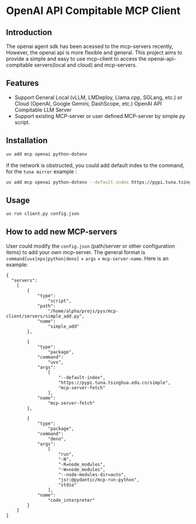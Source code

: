 # OpenAI API Compitable MCP Client

## Introduction
The openai agent sdk has been acessed to the mcp-servers recently, However, the openai api is more flexible and general. This project aims to provide a simple and easy to use mcp-client to access the openai-api-compitable servers(local and cloud) and mcp-servers.


## Features
- Support General Local (vLLM, LMDeploy, Llama.cpp, SGLang, etc.)  or Cloud (OpenAI, Google Gemini, DashScope, etc.) OpenAI API Compitable LLM Server 
- Support existing MCP-server or user defined MCP-server by simple py script.

## Installation
```bash
uv add mcp openai python-dotenv
```
if the network is obstructed, you could add default index to the command, for the `tuna mirror` example :

```bash
uv add mcp openai python-dotenv --default-index https://pypi.tuna.tsinghua.edu.cn/simple
```

## Usage
```bash
uv run client.py config.json 
```   
## How to add new MCP-servers
User could modify the `config.json` (path/server or other configuration items) to add your own mcp-server. The general format is `command[uvx|npx|python|deno]` + `args` + `mcp-server-name`. Here is an example:
```plaintext
{
  "servers": 
    [
        {
            "type": 
                "script", 
            "path": 
                "/home/alpha/projs/pys/mcp-client/servers/simple_add.py", 
            "name": 
                "simple_add"
        },

        {
            "type": 
                "package", 
            "command": 
                "uvx", 
            "args": 
                [
                    "--default-index", 
                    "https://pypi.tuna.tsinghua.edu.cn/simple", 
                    "mcp-server-fetch"
                ], 
            "name": 
                "mcp-server-fetch"
        },

        {
            "type": 
                "package", 
            "command": 
                "deno", 
            "args": 
                [
                    "run", 
                    "-N", 
                    "-R=node_modules", 
                    "-W=node_modules", 
                    "--node-modules-dir=auto", 
                    "jsr:@pydantic/mcp-run-python", 
                    "stdio"
                ], 
            "name": 
                "code_interpreter"
        }
    ]
}

```
